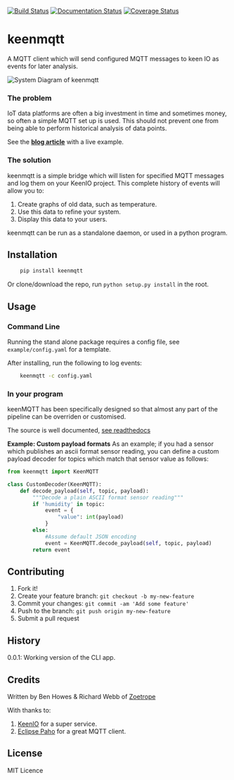 [![Build Status](https://travis-ci.org/ZoetropeLabs/keenmqtt.svg?branch=master)](https://travis-ci.org/ZoetropeLabs/keenmqtt) [![Documentation Status](https://readthedocs.org/projects/keenmqtt/badge/?version=latest)](https://readthedocs.org/projects/keenmqtt/?badge=latest) [![Coverage Status](https://coveralls.io/repos/ZoetropeLabs/keenmqtt/badge.svg?branch=master&service=github)](https://coveralls.io/github/ZoetropeLabs/keenmqtt?branch=master)

# keenmqtt
A MQTT client which will send configured MQTT messages to keen IO as events for later analysis.

![System Diagram of keenmqtt](docs/system_diagram.png)

### The problem
IoT data platforms are often a big investment in time and sometimes money, so often a simple MQTT set up is used. This should not prevent one from being able to perform historical analysis of data points.

See the **[blog article](https://zoetrope.io/tech-blog/simple-mqtt-iot-logging)** with a live example.

### The solution
keenmqtt is a simple bridge which will listen for specified MQTT messages and log them on your KeenIO project. This complete history of events will allow you to:

1. Create graphs of old data, such as temperature.
2. Use this data to refine your system.
3. Display this data to your users.

keenmqtt can be run as a standalone daemon, or used in a python program.

## Installation

```bash
	pip install keenmqtt
```

Or clone/download the repo, run `python setup.py install` in the root. 

## Usage

### Command Line
Running the stand alone package requires a config file, see `example/config.yaml` for a template.

After installing, run the following to log events:

```bash
	keenmqtt -c config.yaml
```

### In your program
keenMQTT has been specifically designed so that almost any part of the pipeline can be overriden or customised.

The source is well documented, [see readthedocs](http://keenmqtt.readthedocs.org/en/latest/keenmqtt.html#module-keenmqtt.keenmqtt)

**Example: Custom payload formats**
As an example; if you had a sensor which publishes an ascii format sensor reading, you can define a custom payload decoder for topics which match that sensor value as follows:

```python
from keenmqtt import KeenMQTT

class CustomDecoder(KeenMQTT):
	def decode_payload(self, topic, payload):
		"""Decode a plain ASCII format sensor reading"""
		if 'humidity' in topic:
			event = {
				"value": int(payload)
			}
		else:
			#Assume default JSON encoding
			event = KeenMQTT.decode_payload(self, topic, payload)
		return event
```

## Contributing

1. Fork it!
2. Create your feature branch: `git checkout -b my-new-feature`
3. Commit your changes: `git commit -am 'Add some feature'`
4. Push to the branch: `git push origin my-new-feature`
5. Submit a pull request

## History

0.0.1: Working version of the CLI app.

## Credits

Written by Ben Howes & Richard Webb of [Zoetrope](https://zoetrope.io)

With thanks to:

1. [KeenIO](https://keen.io) for a super service.
2. [Eclipse Paho](https://www.eclipse.org/paho/clients/python/) for a great MQTT client.

## License
MIT Licence